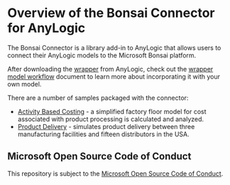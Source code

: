 # Overview of the Bonsai Connector for AnyLogic
The Bonsai Connector is a library add-in to AnyLogic that allows users to connect their AnyLogic models to the Microsoft Bonsai platform.  

After downloading the <a href="https://www.anylogic.com/features/artificial-intelligence/microsoft-bonsai/">wrapper</a> from AnyLogic, check out the <a href="connector/wrapper_model_workflow.pdf">wrapper model workflow</a> document to learn more about incorporating it with your own model.

There are a number of samples packaged with the connector:

- <a href="samples/abca">Activity Based Costing</a> - a simplified factory floor model for cost associated with product processing is calculated and analyzed.
- <a href="samples/product-delivery">Product Delivery</a> -  simulates product delivery between three manufacturing facilities and fifteen distributors in the USA.


## Microsoft Open Source Code of Conduct

This repository is subject to the [Microsoft Open Source Code of Conduct](https://opensource.microsoft.com/codeofconduct).
